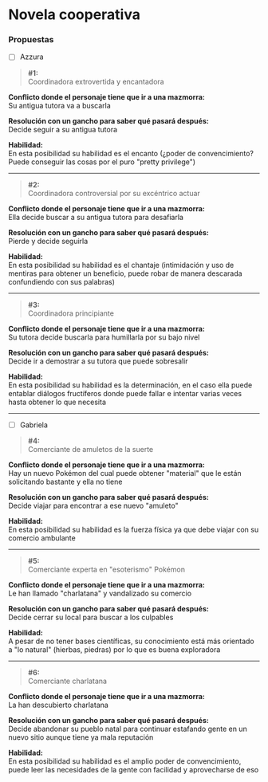 # Novela cooperativa

### Propuestas
- [ ] Azzura

> **#1:**  
Coordinadora extrovertida y encantadora

**Conflicto donde el personaje tiene que ir a una mazmorra:**  
Su antigua tutora va a buscarla

**Resolución con un gancho para saber qué pasará después:**  
Decide seguir a su antigua tutora

**Habilidad:**  
En esta posibilidad su habilidad es el encanto (¿poder de convencimiento? Puede conseguir las cosas por el puro "pretty privilege")

---

> **#2:**  
Coordinadora controversial por su excéntrico actuar

**Conflicto donde el personaje tiene que ir a una mazmorra:**  
Ella decide buscar a su antigua tutora para desafiarla

**Resolución con un gancho para saber qué pasará después:**  
Pierde y decide seguirla

**Habilidad:**  
En esta posibilidad su habilidad es el chantaje (intimidación y uso de mentiras para obtener un beneficio, puede robar de manera descarada confundiendo con sus palabras)

---

> **#3:**  
Coordinadora principiante

**Conflicto donde el personaje tiene que ir a una mazmorra:**  
Su tutora decide buscarla para humillarla por su bajo nivel

**Resolución con un gancho para saber qué pasará después:**  
Decide ir a demostrar a su tutora que puede sobresalir

**Habilidad:**  
En esta posibilidad su habilidad es la determinación, en el caso ella puede entablar diálogos fructíferos donde puede fallar e intentar varias veces hasta obtener lo que necesita

---

- [ ] Gabriela
      
> **#4:**  
Comerciante de amuletos de la suerte

**Conflicto donde el personaje tiene que ir a una mazmorra:**  
Hay un nuevo Pokémon del cual puede obtener "material" que le están solicitando bastante y ella no tiene

**Resolución con un gancho para saber qué pasará después:**  
Decide viajar para encontrar a ese nuevo "amuleto"

**Habilidad:**  
En esta posibilidad su habilidad es la fuerza física ya que debe viajar con su comercio ambulante

---

> **#5:**  
Comerciante experta en "esoterismo" Pokémon

**Conflicto donde el personaje tiene que ir a una mazmorra:**  
Le han llamado "charlatana" y vandalizado su comercio

**Resolución con un gancho para saber qué pasará después:**  
Decide cerrar su local para buscar a los culpables

**Habilidad:**  
A pesar de no tener bases científicas, su conocimiento está más orientado a "lo natural" (hierbas, piedras) por lo que es buena exploradora

---

> **#6:**  
Comerciante charlatana

**Conflicto donde el personaje tiene que ir a una mazmorra:**  
La han descubierto charlatana

**Resolución con un gancho para saber qué pasará después:**  
Decide abandonar su pueblo natal para continuar estafando gente en un nuevo sitio aunque tiene ya mala reputación

**Habilidad:**  
En esta posibilidad su habilidad es el amplio poder de convencimiento, puede leer las necesidades de la gente con facilidad y aprovecharse de eso
